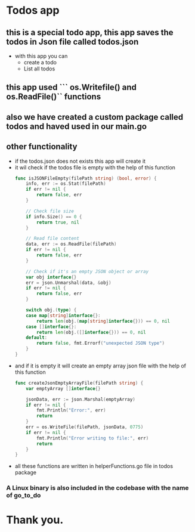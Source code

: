 # Todos app 

## this is a special todo app, this app saves the todos in Json file called todos.json 
- with this app you can 
    - create a todo 
    - List all todos 

## this app used ``` os.Writefile() and os.ReadFile()`` functions 
## also we have created a custom package called todos and haved used in our main.go 

## other functionality 
- if the todos.json does not exists this app will create it
- it wil check if the todos file is empty with the help of this function 
    ```go 
    func isJSONFileEmpty(filePath string) (bool, error) {
        info, err := os.Stat(filePath)
        if err != nil {
            return false, err
        }

        // Check file size
        if info.Size() == 0 {
            return true, nil
        }

        // Read file content
        data, err := os.ReadFile(filePath)
        if err != nil {
            return false, err
        }

        // Check if it's an empty JSON object or array
        var obj interface{}
        err = json.Unmarshal(data, &obj)
        if err != nil {
            return false, err
        }

        switch obj.(type) {
        case map[string]interface{}:
            return len(obj.(map[string]interface{})) == 0, nil
        case []interface{}:
            return len(obj.([]interface{})) == 0, nil
        default:
            return false, fmt.Errorf("unexpected JSON type")
        }
    }
    ``` 
- and if it is empty it will create an empty array json file with the help of this function 
    ```go
    func createJsonEmptyArrayFile(filePath string) {
        var emptyArray []interface{}

        jsonData, err := json.Marshal(emptyArray)
        if err != nil {
            fmt.Println("Error:", err)
            return
        }
        err = os.WriteFile(filePath, jsonData, 0775)
        if err != nil {
            fmt.Println("Error writing to file:", err)
            return
        }
    }
    ```
- all these functions are written in helperFunctions.go file in todos package 

### A Linux binary is also included in the codebase with the name of go_to_do

# Thank you.
